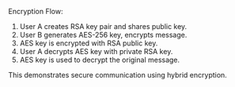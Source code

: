 Encryption Flow:
1. User A creates RSA key pair and shares public key.
2. User B generates AES-256 key, encrypts message.
3. AES key is encrypted with RSA public key.
4. User A decrypts AES key with private RSA key.
5. AES key is used to decrypt the original message.

This demonstrates secure communication using hybrid encryption.
